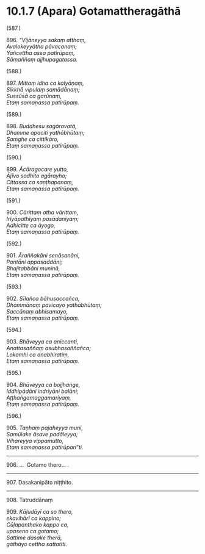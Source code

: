 # 10.1.7 (Apara) Gotamattheragāthā

(587.)

896\. _“Vijāneyya sakaṃ atthaṃ,_  
_Avalokeyyātha pāvacanaṃ;_  
_Yañcettha assa patirūpaṃ,_  
_Sāmaññaṃ ajjhupagatassa._  

(588.)

897\. _Mittaṃ idha ca kalyāṇaṃ,_  
_Sikkhā vipulaṃ samādānaṃ;_  
_Sussūsā ca garūnaṃ,_  
_Etaṃ samaṇassa patirūpaṃ._  

(589.)

898\. _Buddhesu sagāravatā,_  
_Dhamme apaciti yathābhūtaṃ;_  
_Saṃghe ca cittikāro,_  
_Etaṃ samaṇassa patirūpaṃ._  

(590.)

899\. _Ācāragocare yutto,_  
_Ājīvo sodhito agārayho;_  
_Cittassa ca saṇṭhapanaṃ,_  
_Etaṃ samaṇassa patirūpaṃ._  

(591.)

900\. _Cārittaṃ atha vārittaṃ,_  
_Iriyāpathiyaṃ pasādaniyaṃ;_  
_Adhicitte ca āyogo,_  
_Etaṃ samaṇassa patirūpaṃ._  

(592.)

901\. _Āraññakāni senāsanāni,_  
_Pantāni appasaddāni;_  
_Bhajitabbāni muninā,_  
_Etaṃ samaṇassa patirūpaṃ._  

(593.)

902\. _Sīlañca bāhusaccañca,_  
_Dhammānaṃ pavicayo yathābhūtaṃ;_  
_Saccānaṃ abhisamayo,_  
_Etaṃ samaṇassa patirūpaṃ._  

(594.)

903\. _Bhāveyya ca aniccanti,_  
_Anattasaññaṃ asubhasaññañca;_  
_Lokamhi ca anabhiratiṃ,_  
_Etaṃ samaṇassa patirūpaṃ._  

(595.)

904\. _Bhāveyya ca bojjhaṅge,_  
_Iddhipādāni indriyāni balāni;_  
_Aṭṭhaṅgamaggamariyaṃ,_  
_Etaṃ samaṇassa patirūpaṃ._  

(596.)

905\. _Taṇhaṃ pajaheyya muni,_  
_Samūlake āsave padāleyya;_  
_Vihareyya vippamutto,_  
_Etaṃ samaṇassa patirūpan”ti._  

---

906\. …  Gotamo thero… .

---

907\. Dasakanipāto niṭṭhito.

---

908\. Tatruddānaṃ

909\. _Kāḷudāyī ca so thero,_  
_ekavihārī ca kappino;_  
_Cūḷapanthako kappo ca,_  
_upaseno ca gotamo;_  
_Sattime dasake therā,_  
_gāthāyo cettha sattatīti._
